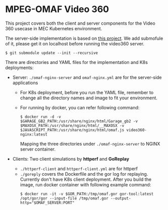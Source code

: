 # MPEG-OMAF Video 360 

This project covers both the client and server components for the Video 360 usecase in MEC Kubernetes environment.

The server-side implementation is based on [this project](https://github.com/fraunhoferhhi/omaf.js). 
We add submofule of it, please get it on localhost before running the video360 server.
```
$ git submodule update --init --recursive
```

There are directories and YAML files for the implementation and K8s deployments:

- Server: `./omaf-nginx-server` and `omaf-nginx.yml` are for the server-side applications

    - For K8s deployment, before you run the YAML file, remember to change all the directory names and image to fit your environment.

    - For running by docker, you can refer following command:
        ```
        $ docker run -d -v $GARAGE_GB2_PATH:/usr/share/nginx/html/Garage_gb2 -v $MAXOSX_PATH:/usr/share/nginx/html/__MAXOSX -v $JAVASCRIPT_PATH:/usr/share/nginx/html/omaf.js video360-nginx:latest 
        ```
        Mapping the three directories under `./omaf-nginx-server` to NGINX server container.

- Clients: Two client simulations by **httperf** and **GoReplay**
    
    - `./httperf-client` and `httperf-client.yml` are for httperf
    - `./goreply` covers the Dockerfile and the gor log for replaying. Currently don't have K8s client deployment.
        After you build the image, run docker container with following example command:
        ```
        $ docker run -it -v $GOR_PATH:/tmp/omaf.gor gor-tool:latest /opt/gor/gor --input-file /tmp/omaf.gor --output-http="$OMAF_SERVER:PORT"
        ``` 
